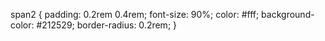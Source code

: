 span2 {
    padding: 0.2rem 0.4rem;
    font-size: 90%;
    color: #fff;
    background-color: #212529;
    border-radius: 0.2rem;
}